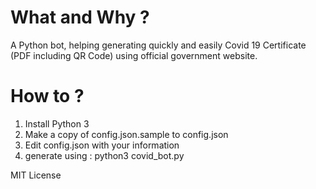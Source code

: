 # What and Why ?
A Python bot, helping generating quickly and easily Covid 19 Certificate (PDF including QR Code) using official government website.

# How to ?
1. Install Python 3
1. Make a copy of config.json.sample to config.json
1. Edit config.json with your information
1. generate using : python3 covid_bot.py


MIT License